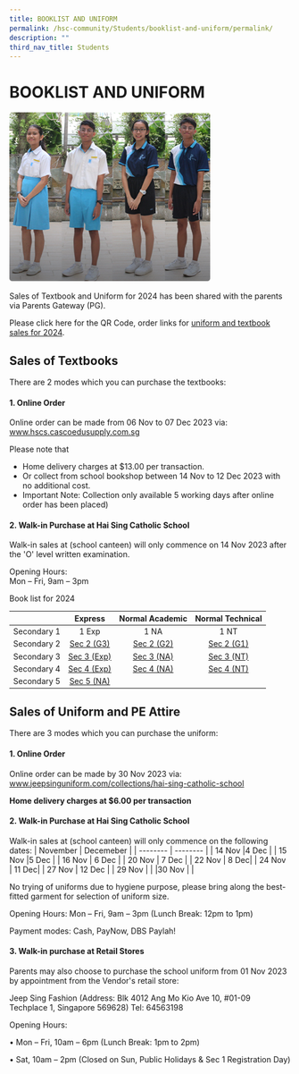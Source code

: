 ```yaml
---
title: BOOKLIST AND UNIFORM
permalink: /hsc-community/Students/booklist-and-uniform/permalink/
description: ""
third_nav_title: Students
---
```

BOOKLIST AND UNIFORM
====================

![](/images/hsccommunity%20uniform%20and%20Booklist1.png)

Sales of Textbook and Uniform for 2024 has been shared with the parents via Parents Gateway (PG).

Please click here for the QR Code, order links for [uniform and textbook sales for 2024](/files/HSC%20Community/Book%20and%20uniform%20for%202024/for%202024%20sec%202-4%20uniform%20and%20textbook%20sales.pdf).

Sales of Textbooks
--------
There are 2 modes which you can purchase  the textbooks:  

#### 1. Online Order

Online order can be made from 06 Nov to 07 Dec 2023 via:   www.hscs.cascoedusupply.com.sg

Please note that
* Home delivery charges at $13.00 per transaction.
* Or collect from school bookshop between 14 Nov to 12 Dec 2023 with no additional cost.
* Important Note: Collection only available 5 working days after online order has been placed)


#### 2. Walk-in Purchase at Hai Sing Catholic School

Walk-in sales at (school canteen) will only commence on 14 Nov 2023 after the 'O' level written examination.

Opening Hours:  
Mon – Fri, 9am – 3pm  

Book list for 2024

|             | Express | Normal Academic | Normal Technical |
|:-----------:|:-------:|:---------------:|:----------------:|
| Secondary 1 |  1 Exp  |       1 NA      |       1 NT       |
| Secondary 2 |  [Sec 2 (G3)](/files/HSC%20Community/Book%20and%20uniform%20for%202024/hscs-sec%202%20(g3)%20booklist%202024.pdf)     |      [Sec 2 (G2)](/files/HSC%20Community/Book%20and%20uniform%20for%202024/hscs-sec%202%20(g2)%20booklist%202024.pdf)    |[Sec 2 (G1)](/files/HSC%20Community/Book%20and%20uniform%20for%202024/hscs-sec%202%20(g1)%20booklist%202024.pdf)
| Secondary 3 | [Sec 3 (Exp)](/files/HSC%20Community/Book%20and%20uniform%20for%202024/hscs-sec%203%20exp%20booklist%202024.pdf) |  [Sec 3 (NA)](/files/HSC%20Community/Book%20and%20uniform%20for%202024/hscs-sec%203%20na%20booklist%202024.pdf)     |    [Sec 3 (NT)](/files/HSC%20Community/Book%20and%20uniform%20for%202024/hscs-sec%203%20nt%20booklist%202024.pdf)      |
| Secondary 4 |  [Sec 4 (Exp)](/files/HSC%20Community/Book%20and%20uniform%20for%202024/hscs-sec%204%20exp%20booklist%202024.pdf) |  [Sec 4 (NA)](/files/HSC%20Community/Book%20and%20uniform%20for%202024/hscs-sec%204%20na%20booklist%202024.pdf)    |       [Sec 4 (NT)](/files/HSC%20Community/Book%20and%20uniform%20for%202024/hscs-sec%204%20nt%20booklist%202024.pdf)     |
| Secondary 5 | [Sec 5 (NA)](/files/HSC%20Community/Book%20and%20uniform%20for%202024/hscs-sec%204%20exp%20booklist%202024.pdf) |                 |    


Sales of Uniform and PE Attire 
------------------------------
There are 3 modes which you can purchase the uniform:  

#### 1. Online Order

Online order can be made by 30 Nov 2023 via: www.jeepsinguniform.com/collections/hai-sing-catholic-school

**Home delivery charges at $6.00 per transaction**


#### 2. Walk-in Purchase at Hai Sing Catholic School

Walk-in sales at (school canteen) will only commence on the following dates: 
| November | Decemeber | 
| -------- | -------- |
| 14 Nov     |4 Dec  |
| 15 Nov     |5 Dec   |
| 16 Nov     | 6 Dec  |
| 20 Nov     | 7 Dec  |
| 22 Nov     | 8 Dec|
| 24 Nov     | 11 Dec|
| 27 Nov     | 12 Dec |
| 29 Nov     |      |
|30 Nov     |      |


No trying of uniforms due to hygiene purpose, please bring along the best-fitted garment for selection of uniform size. 

Opening Hours: 
Mon – Fri, 9am – 3pm (Lunch Break: 12pm to 1pm)

Payment modes: Cash, PayNow, DBS Paylah!



#### 3. Walk-in purchase at Retail Stores

Parents may also choose to purchase the school uniform from 01 Nov 2023 by appointment from the Vendor's retail store: 

Jeep Sing Fashion
(Address: Blk 4012 Ang Mo Kio Ave 10, #01-09
Techplace 1, Singapore 569628)
Tel: 64563198

Opening Hours:

• Mon – Fri, 10am – 6pm (Lunch Break: 1pm to 2pm)

• Sat, 10am – 2pm (Closed on Sun, Public Holidays & Sec 1 Registration Day)